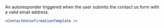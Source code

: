 An autoresponder triggered when the user submits the contact us form with a valid email address.

```jsx
<ContactUsConfirmationTemplate />
```